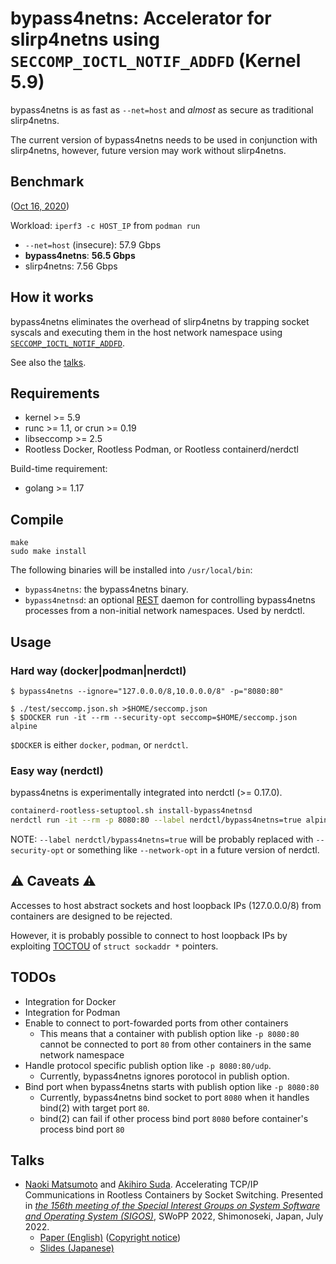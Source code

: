 # bypass4netns: Accelerator for slirp4netns using `SECCOMP_IOCTL_NOTIF_ADDFD` (Kernel 5.9)

bypass4netns is as fast as `--net=host` and _almost_ as secure as traditional slirp4netns.

The current version of bypass4netns needs to be used in conjunction with slirp4netns,
however, future version may work without slirp4netns.

## Benchmark

([Oct 16, 2020](https://github.com/rootless-containers/bypass4netns/tree/0f2633f8c8022d39caacd94372855df401411ae2))

Workload: `iperf3 -c HOST_IP` from `podman run`

- `--net=host` (insecure): 57.9 Gbps
- **bypass4netns**: **56.5 Gbps**
- slirp4netns: 7.56 Gbps

## How it works

bypass4netns eliminates the overhead of slirp4netns by trapping socket syscals and executing them in the host network namespace using
[`SECCOMP_IOCTL_NOTIF_ADDFD`](https://man7.org/linux/man-pages/man2/seccomp_unotify.2.html).

See also the [talks](#talks).

## Requirements
- kernel >= 5.9
- runc >= 1.1, or crun >= 0.19
- libseccomp >= 2.5
- Rootless Docker, Rootless Podman, or Rootless containerd/nerdctl

Build-time requirement:
- golang >= 1.17

## Compile

```console
make
sudo make install
```

The following binaries will be installed into `/usr/local/bin`:
- `bypass4netns`: the bypass4netns binary.
- `bypass4netnsd`: an optional [REST](./pkg/api/daemon/openapi.yaml) daemon for controlling bypass4netns processes from a non-initial network namespaces. Used by nerdctl.

## Usage
### Hard way (docker|podman|nerdctl)
```console
$ bypass4netns --ignore="127.0.0.0/8,10.0.0.0/8" -p="8080:80"
```

```console
$ ./test/seccomp.json.sh >$HOME/seccomp.json
$ $DOCKER run -it --rm --security-opt seccomp=$HOME/seccomp.json alpine
```

`$DOCKER` is either `docker`, `podman`, or `nerdctl`.

### Easy way (nerdctl)

bypass4netns is experimentally integrated into nerdctl (>= 0.17.0).

```bash
containerd-rootless-setuptool.sh install-bypass4netnsd
nerdctl run -it --rm -p 8080:80 --label nerdctl/bypass4netns=true alpine
```

NOTE: `--label nerdctl/bypass4netns=true` will be probably replaced with `--security-opt` or something like `--network-opt` in a future version of nerdctl.

## :warning: Caveats :warning:
Accesses to host abstract sockets and host loopback IPs (127.0.0.0/8) from containers are designed to be rejected.

However, it is probably possible to connect to host loopback IPs by exploiting [TOCTOU](https://elixir.bootlin.com/linux/v5.9/source/include/uapi/linux/seccomp.h#L81)
of `struct sockaddr *` pointers.

## TODOs
- Integration for Docker
- Integration for Podman
- Enable to connect to port-fowarded ports from other containers
    - This means that a container with publish option like `-p 8080:80` cannot be connected to port `80` from other containers in the same network namespace
- Handle protocol specific publish option like `-p 8080:80/udp`.
    - Currently, bypass4netns ignores porotocol in publish option.
- Bind port when bypass4netns starts with publish option like `-p 8080:80`
    - Currently, bypass4netns bind socket to port `8080` when it handles bind(2) with target port `80`.
    - bind(2) can fail if other process bind port `8080` before container's process bind port `80`

## Talks
- [Naoki Matsumoto](https://github.com/naoki9911) and [Akihiro Suda](https://github.com/AkihiroSuda).
  Accelerating TCP/IP Communications in Rootless Containers by Socket Switching.
  Presented in [_the 156th meeting of the Special Interest Groups on System Software and Operating System (SIGOS)_](http://www.ipsj.or.jp/sig/os/index.php?2022%C7%AF7%B7%EE%B8%A6%B5%E6%B2%F1),
  SWoPP 2022, Shimonoseki, Japan, July 2022.
    - [Paper (English)](https://pibvt.net/IPSJ-OS22156009.pdf) ([Copyright notice](https://pibvt.net/notice-ipsj.html))
    - [Slides (Japanese)](https://speakerdeck.com/mt2naoki/ip-communications-in-rootless-containers-by-socket-switching)
